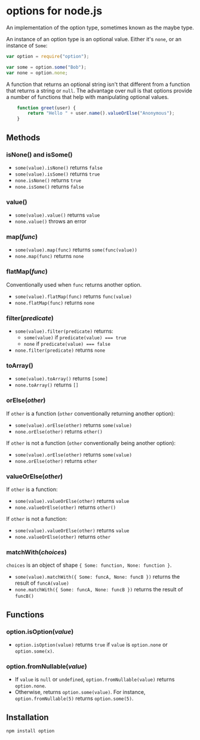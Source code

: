 # options for node.js

An implementation of the option type, sometimes known as the maybe type.

An instance of an option type is an optional value. Either it's `none`, or an
instance of `Some`:

```javascript
var option = require("option");

var some = option.some("Bob");
var none = option.none;
```   

A function that returns an optional string isn't that different from a function
that returns a string or `null`. The advantage over null is that options
provide a number of functions that help with manipulating optional values.

```javascript
    function greet(user) {
        return "Hello " + user.name().valueOrElse("Anonymous");
    }
```

## Methods

### isNone() and isSome()

* `some(value).isNone()` returns `false`
* `some(value).isSome()` returns `true`
* `none.isNone()` returns `true`
* `none.isSome()` returns `false`

### value()

* `some(value).value()` returns `value`
* `none.value()` throws an error

### map(*func*)

* `some(value).map(func)` returns `some(func(value))`
* `none.map(func)` returns `none`

### flatMap(*func*)

Conventionally used when `func` returns another option.

* `some(value).flatMap(func)` returns `func(value)`
* `none.flatMap(func)` returns `none`

### filter(*predicate*)

* `some(value).filter(predicate)` returns:
  * `some(value)` if `predicate(value) === true`
  * `none` if `predicate(value) === false`
* `none.filter(predicate)` returns `none`

### toArray()

* `some(value).toArray()` returns `[some]`
* `none.toArray()` returns `[]`

### orElse(*other*)

If `other` is a function (`other` conventionally returning another option):

* `some(value).orElse(other)` returns `some(value)`
* `none.orElse(other)` returns `other()`

If `other` is not a function (`other` conventionally being another option):

* `some(value).orElse(other)` returns `some(value)`
* `none.orElse(other)` returns `other`

### valueOrElse(*other*)

If `other` is a function:

* `some(value).valueOrElse(other)` returns `value`
* `none.valueOrElse(other)` returns `other()`

If `other` is not a function:

* `some(value).valueOrElse(other)` returns `value`
* `none.valueOrElse(other)` returns `other`

### matchWith(*choices*)

`choices` is an object of shape `{ Some: function, None: function }`.

* `some(value).matchWith({ Some: funcA, None: funcB })` returns the result of `funcA(value)`
* `none.matchWith({ Some: funcA, None: funcB })` returns the result of `funcB()`

## Functions

### option.isOption(*value*)

* `option.isOption(value)` returns `true` if `value` is `option.none` or `option.some(x)`.

### option.fromNullable(*value*)

* If `value` is `null` or `undefined`, `option.fromNullable(value)` returns `option.none`.
* Otherwise, returns `option.some(value)`.
  For instance, `option.fromNullable(5)` returns `option.some(5)`.

## Installation

    npm install option
